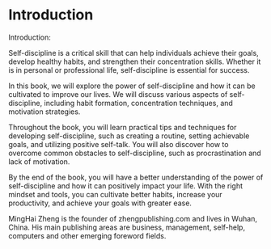 # Introduction

Introduction:

Self-discipline is a critical skill that can help individuals achieve their goals, develop healthy habits, and strengthen their concentration skills. Whether it is in personal or professional life, self-discipline is essential for success.

In this book, we will explore the power of self-discipline and how it can be cultivated to improve our lives. We will discuss various aspects of self-discipline, including habit formation, concentration techniques, and motivation strategies.

Throughout the book, you will learn practical tips and techniques for developing self-discipline, such as creating a routine, setting achievable goals, and utilizing positive self-talk. You will also discover how to overcome common obstacles to self-discipline, such as procrastination and lack of motivation.

By the end of the book, you will have a better understanding of the power of self-discipline and how it can positively impact your life. With the right mindset and tools, you can cultivate better habits, increase your productivity, and achieve your goals with greater ease.


MingHai Zheng is the founder of zhengpublishing.com and lives in Wuhan, China. His main publishing areas are business, management, self-help, computers and other emerging foreword fields.

